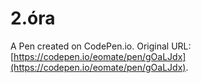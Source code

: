 # 2.óra

A Pen created on CodePen.io. Original URL: [https://codepen.io/eomate/pen/gOaLJdx](https://codepen.io/eomate/pen/gOaLJdx).


